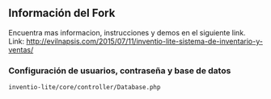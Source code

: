 ## Información del Fork
Encuentra mas informacion, instrucciones y demos en el siguiente link.
Link: http://evilnapsis.com/2015/07/11/inventio-lite-sistema-de-inventario-y-ventas/

### Configuración de usuarios, contraseña y base de datos
```
inventio-lite/core/controller/Database.php 
```

